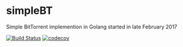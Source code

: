 # simpleBT
Simple BitTorrent implemention in Golang started in late February 2017

[![Build Status](https://travis-ci.org/alruiz12/simpleBT.svg?branch=master)](https://travis-ci.org/alruiz12/simpleBT)
[![codecov](https://codecov.io/gh/alruiz12/simpleBT/branch/master/graph/badge.svg)](https://codecov.io/gh/alruiz12/simpleBT)



